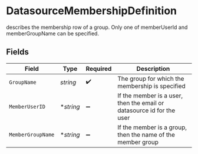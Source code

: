 # DatasourceMembershipDefinition

describes the membership row of a group. Only one of memberUserId and memberGroupName can be specified.


## Fields

| Field                                                                 | Type                                                                  | Required                                                              | Description                                                           |
| --------------------------------------------------------------------- | --------------------------------------------------------------------- | --------------------------------------------------------------------- | --------------------------------------------------------------------- |
| `GroupName`                                                           | *string*                                                              | :heavy_check_mark:                                                    | The group for which the membership is specified                       |
| `MemberUserID`                                                        | **string*                                                             | :heavy_minus_sign:                                                    | If the member is a user, then the email or datasource id for the user |
| `MemberGroupName`                                                     | **string*                                                             | :heavy_minus_sign:                                                    | If the member is a group, then the name of the member group           |
